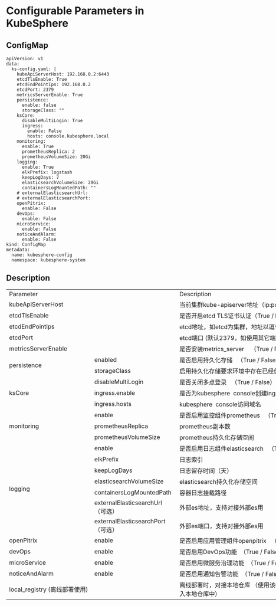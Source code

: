 # Configurable Parameters in KubeSphere

ConfigMap 
------------
```
apiVersion: v1
data:
  ks-config.yaml: |
    kubeApiServerHost: 192.168.0.2:6443
    etcdTlsEnable: True
    etcdEndPointIps: 192.168.0.2
    etcdPort: 2379
    metricsServerEnable: True
    persistence:
      enable: false
      storageClass: ""
    ksCore:
      disableMultiLogin: True
      ingress:
        enable: False
        hosts: console.kubesphere.local
    monitoring:
      enable: True
      prometheusReplica: 2
      prometheusVolumeSize: 20Gi
    logging:
      enable: True
      elkPrefix: logstash
      keepLogDays: 7
      elasticsearchVolumeSize: 20Gi
      containersLogMountedPath: ""
    # externalElasticsearchUrl:
    # externalElasticsearchPort: 
    openPitrix:
      enable: False
    devOps:
      enable: False
    microService:
      enable: False
    noticeAndAlarm:
      enable: False
kind: ConfigMap
metadata:
  name: kubesphere-config
  namespace: kubesphere-system
```
Description 
------------

<table border=0 cellpadding=0 cellspacing=0 width=1550 style='border-collapse:
 collapse;table-layout:fixed;width:1162pt'>
 <col width=232 style='mso-width-source:userset;mso-width-alt:8248;width:174pt'>
 <col width=222 style='mso-width-source:userset;mso-width-alt:7879;width:166pt'>
 <col width=757 style='mso-width-source:userset;mso-width-alt:26908;width:568pt'>
 <col class=xl68 width=339 style='mso-width-source:userset;mso-width-alt:12060;
 width:254pt'>
 <tr height=18 style='height:13.8pt'>
  <td colspan=2 height=18 width=454 style='height:13.8pt;width:340pt'>Parameter</td>
  <td width=757 style='width:568pt'>Description</td>
  <td width=339 style='width:254pt'>Default</td>
 </tr>
 <tr height=18 style='height:13.8pt'>
  <td colspan=2 height=18 style='height:13.8pt'>kubeApiServerHost</td>
  <td>当前集群kube-apiserver地址（ip:port）</td>
  <td></td>
 </tr>
 <tr height=18 style='height:13.8pt'>
  <td colspan=2 height=18 style='height:13.8pt'>etcdTlsEnable</td>
  <td>是否开启etcd TLS证书认证（True / False）</td>
  <td class=xl68>True</td>
 </tr>
 <tr height=18 style='height:13.8pt'>
  <td colspan=2 height=18 class=xl65 style='height:13.8pt'>etcdEndPointIps</td>
  <td>etcd地址，如etcd为集群，地址以逗号分离（如：192.168.0.7,192.168.0.8,192.168.0.9）</td>
  <td class=xl68></td>
 </tr>
 <tr height=18 style='height:13.8pt'>
  <td colspan=2 height=18 style='height:13.8pt'>etcdPort</td>
  <td>etcd端口 (默认2379，如使用其它端口，请配置此参数)</td>
  <td class=xl68>2379</td>
 </tr>
 <tr height=18 style='height:13.8pt'>
  <td colspan=2 height=18 class=xl67 style='height:13.8pt'>metricsServerEnable</td>
  <td>是否安装metrics_server<span style='mso-spacerun:yes'>&nbsp;&nbsp;&nbsp;
  </span>（True / False）</td>
  <td class=xl68>True</td>
 </tr>
 <tr height=18 style='height:13.8pt'>
  <td rowspan=2 height=36 class=xl66 style='height:27.6pt'>persistence</td>
  <td class=xl65>enabled</td>
  <td>是否启用持久化存储<span style='mso-spacerun:yes'>&nbsp;&nbsp; </span>（True /
  False）（非测试环境建议开启数据持久化）</td>
  <td class=xl68></td>
 </tr>
 <tr height=18 style='height:13.8pt'>
  <td height=18 class=xl65 style='height:13.8pt'>storageClass</td>
  <td>启用持久化存储要求环境中存在已经创建好的storageClass（默认为空，使用default storageClass）</td>
  <td class=xl68>“”</td>
 </tr>
 <tr height=18 style='height:13.8pt'>
  <td rowspan=3 height=54 class=xl66 style='height:41.4pt'>ksCore</td>
  <td>disableMultiLogin<span style='mso-spacerun:yes'>&nbsp;</span></td>
  <td>是否关闭多点登录<span style='mso-spacerun:yes'>&nbsp;&nbsp; </span>（True / False）</td>
  <td class=xl68>True</td>
 </tr>
 <tr height=18 style='height:13.8pt'>
  <td height=18 style='height:13.8pt'>ingress.enable</td>
  <td>是否为kubesphere<span style='mso-spacerun:yes'>&nbsp;
  </span>console创建ingress<span style='mso-spacerun:yes'>&nbsp; </span>（True /
  False）</td>
  <td class=xl68>False</td>
 </tr>
 <tr height=18 style='height:13.8pt'>
  <td height=18 style='height:13.8pt'>ingress.hosts</td>
  <td>kubesphere<span style='mso-spacerun:yes'>&nbsp; </span>console访问域名</td>
  <td class=xl68>console.kubesphere.local</td>
 </tr>
 <tr height=18 style='height:13.8pt'>
  <td rowspan=3 height=54 class=xl66 style='height:41.4pt'>monitoring</td>
  <td>enable</td>
  <td>是否启用监控组件prometheus<span style='mso-spacerun:yes'>&nbsp;&nbsp;
  </span>（True / False）</td>
  <td class=xl68>True</td>
 </tr>
 <tr height=18 style='height:13.8pt'>
  <td height=18 style='height:13.8pt'>prometheusReplica</td>
  <td>prometheus副本数</td>
  <td class=xl68>2</td>
 </tr>
 <tr height=18 style='height:13.8pt'>
  <td height=18 style='height:13.8pt'>prometheusVolumeSize</td>
  <td>prometheus持久化存储空间</td>
  <td class=xl68>20Gi</td>
 </tr>
 <tr height=18 style='height:13.8pt'>
  <td rowspan=7 height=126 class=xl66 style='height:96.6pt'>logging</td>
  <td>enable</td>
  <td>是否启用日志组件elasticsearch<span style='mso-spacerun:yes'>&nbsp;&nbsp;
  </span>（True / False）</td>
  <td class=xl68>True</td>
 </tr>
 <tr height=18 style='height:13.8pt'>
  <td height=18 style='height:13.8pt'>elkPrefix</td>
  <td>日志索引<span style='mso-spacerun:yes'>&nbsp;</span></td>
  <td class=xl68>logstash<span style='mso-spacerun:yes'>&nbsp;</span></td>
 </tr>
 <tr height=18 style='height:13.8pt'>
  <td height=18 style='height:13.8pt'>keepLogDays</td>
  <td>日志留存时间（天）</td>
  <td class=xl68>7</td>
 </tr>
 <tr height=18 style='height:13.8pt'>
  <td height=18 style='height:13.8pt'>elasticsearchVolumeSize</td>
  <td>elasticsearch持久化存储空间</td>
  <td class=xl68>20Gi</td>
 </tr>
 <tr height=18 style='height:13.8pt'>
  <td height=18 style='height:13.8pt'>containersLogMountedPath</td>
  <td>容器日志挂载路径</td>
  <td class=xl68>“”</td>
 </tr>
 <tr height=18 style='height:13.8pt'>
  <td height=18 style='height:13.8pt'>externalElasticsearchUrl（可选）</td>
  <td>外部es地址，支持对接外部es用</td>
  <td class=xl68></td>
 </tr>
 <tr height=18 style='height:13.8pt'>
  <td height=18 style='height:13.8pt'>externalElasticsearchPort（可选）</td>
  <td>外部es端口，支持对接外部es用</td>
  <td class=xl68></td>
 </tr>
 <tr height=18 style='height:13.8pt'>
  <td height=18 style='height:13.8pt'>openPitrix</td>
  <td>enable</td>
  <td>是否启用应用管理组件openpitrix<span style='mso-spacerun:yes'>&nbsp;&nbsp;
  </span>（True / False）</td>
  <td class=xl68>False</td>
 </tr>
 <tr height=18 style='height:13.8pt'>
  <td height=18 style='height:13.8pt'>devOps</td>
  <td>enable</td>
  <td>是否启用DevOps功能<span style='mso-spacerun:yes'>&nbsp; </span>（True / False）</td>
  <td class=xl68>False</td>
 </tr>
 <tr height=18 style='height:13.8pt'>
  <td height=18 style='height:13.8pt'>microService</td>
  <td>enable</td>
  <td>是否启用微服务治理功能<span style='mso-spacerun:yes'>&nbsp; </span>（True / False）</td>
  <td class=xl68>False</td>
 </tr>
 <tr height=18 style='height:13.8pt'>
  <td height=18 style='height:13.8pt'>noticeAndAlarm</td>
  <td>enable</td>
  <td>是否启用通知告警功能<span style='mso-spacerun:yes'>&nbsp; </span>（True / False）</td>
  <td class=xl68>False</td>
 </tr>
 <tr height=18 style='height:13.8pt'>
  <td colspan=2 height=18 style='height:13.8pt'>local_registry (离线部署使用)</td>
  <td>离线部署时，对接本地仓库 （使用该参数需将安装镜像使用scripts/download-docker-images.sh导入本地仓库中）</td>
  <td class=xl68></td>
 </tr>
 <![if supportMisalignedColumns]>
 <tr height=0 style='display:none'>
  <td width=232 style='width:174pt'></td>
  <td width=222 style='width:166pt'></td>
  <td width=757 style='width:568pt'></td>
  <td width=339 style='width:254pt'></td>
 </tr>
 <![endif]>
</table>